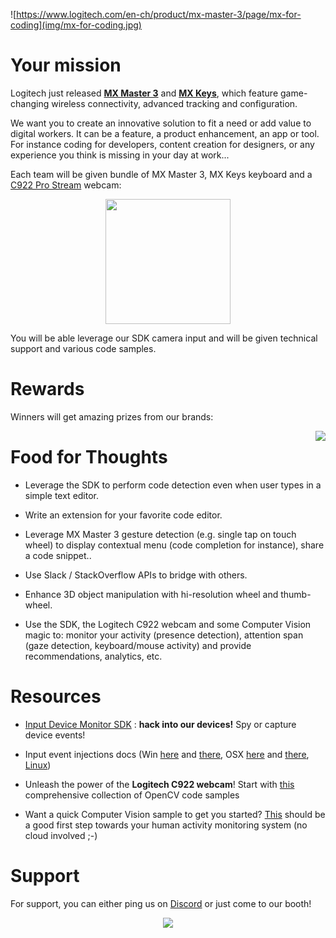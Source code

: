 ![https://www.logitech.com/en-ch/product/mx-master-3/page/mx-for-coding](img/mx-for-coding.jpg)

# Your mission

Logitech just released **[MX Master 3](https://www.logitech.com/en-ch/product/mx-master-3)** and **[MX Keys](https://www.logitech.com/en-ch/product/mx-keys-wireless-keyboard)**, which feature game-changing wireless connectivity, advanced tracking and configuration.

We want you to create an innovative solution to fit a need or add value to digital workers. It can be a feature, a product enhancement, an app or tool. For instance coding for developers, content creation for designers, or any experience you think is missing in your day at work...

Each team will be given bundle of MX Master 3, MX Keys keyboard and a [C922 Pro Stream](https://www.logitech.com/en-ch/product/c922-pro-stream-webcam) webcam:

<div style="text-align:center">
    <img src="img/c922-pro-hd-webcam-refresh.png" height="200">
</div>

You will be able leverage our SDK camera input and will be given technical support and various code samples.

# Rewards

Winners will get amazing prizes from our brands:

<img src="img/logitech-brands.png" style="float:right;margin-left:10px">

# Food for Thoughts

* Leverage the SDK to perform code detection even when user types in a simple text editor.

* Write an extension for your favorite code editor.

* Leverage MX Master 3 gesture detection (e.g. single tap on touch wheel) to display contextual menu (code completion for instance), share a code snippet..

* Use Slack / StackOverflow APIs to bridge with others.

* Enhance 3D object manipulation with hi-resolution wheel and thumb-wheel.

* Use the SDK, the Logitech C922 webcam and some Computer Vision magic to: monitor your activity (presence detection), attention span (gaze detection, keyboard/mouse activity) and provide recommendations, analytics, etc.

# Resources

* [Input Device Monitor SDK](./devmon/) : **hack into our devices!** Spy or capture device events!

*  Input event injections docs (Win [here](https://msdn.microsoft.com/fr-fr/library/windows/desktop/ms646304(v=vs.85).aspx) and [there](https://msdn.microsoft.com/en-us/library/windows/desktop/ms646310(v=vs.85).aspx), OSX [here](https://developer.apple.com/documentation/coregraphics/1456564-cgeventcreatekeyboardevent) and [there](https://developer.apple.com/documentation/coregraphics/1456527-cgeventpost), [Linux](https://www.kernel.org/doc/html/v4.12/input/uinput.html))

* Unleash the power of the **Logitech C922 webcam**! Start with [this](https://github.com/spmallick/learnopencv) comprehensive collection of OpenCV code samples

* Want a quick Computer Vision sample to get you started? [This](./cv) should be a good first step towards your human activity monitoring system (no cloud involved ;-)

# Support

For support, you can either ping us on [Discord](https://discord.com/channels/1079762641309925406/1178706240306696232) or just come to our booth!

<div style="text-align:center">
    <a href="https://www.logitech.com"><img src="img/logitech.png"></a>
</div>

